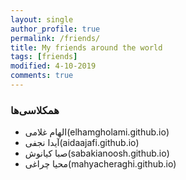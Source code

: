 ```yaml
---
layout: single
author_profile: true
permalink: /friends/
title: My friends around the world
tags: [friends]
modified: 4-10-2019
comments: true
---
```


### همکلاسی‌ها
* الهام غلامی(elhamgholami.github.io)
* آیدا نجفی(aidaajafi.github.io)
* صبا کیانوش(sabakianoosh.github.io)
* محیا چراغی(mahyacheraghi.github.io)



